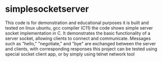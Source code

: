 # simplesocketserver
This code is for demonstration and educational purposes it is built and tested on linux ubuntu, gcc compiler (C11)
the code shows simple server socket implementation in C. It demonstrates the basic functionality of a server socket, allowing clients to connect and communicate. 
Messages such as "hello," "negotiate," and "bye" are exchanged between the server and clients, with corresponding responses
this project can be tested using special socket client app, or by simply using telnet network tool

